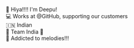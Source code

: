 👋 Hiya!!!! I'm Deepu!  
💻 Works at @GitHub, supporting our customers  
🇮🇳 Indian  
🏏 Team India 💙  
🎵 Addicted to melodies!!!  

<!---
deepumrtn/deepumrtn is a ✨ special ✨ repository because its `README.md` (this file) appears on your GitHub profile.
You can click the Preview link to take a look at your changes.
--->
